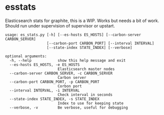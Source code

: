 # esstats
Elasticsearch stats for graphite, this is a WIP. Works but needs a bit of work.
Should run under supervision of supervisor or upstart.

```
usage: es_stats.py [-h] [--es-hosts ES_HOSTS] [--carbon-server CARBON_SERVER]
                   [--carbon-port CARBON_PORT] [--interval INTERVAL]
                   [--state-index STATE_INDEX] [--verbose]

optional arguments:
  -h, --help            show this help message and exit
  --es-hosts ES_HOSTS, -e ES_HOSTS
                        Elasticsearch master nodes
  --carbon-server CARBON_SERVER, -c CARBON_SERVER
                        Carbon server
  --carbon-port CARBON_PORT, -p CARBON_PORT
                        Corbon port
  --interval INTERVAL, -i INTERVAL
                        Check interval in seconds
  --state-index STATE_INDEX, -s STATE_INDEX
                        Index to use for keeping state
  --verbose, -v         Be verbose, useful for debugging
```
